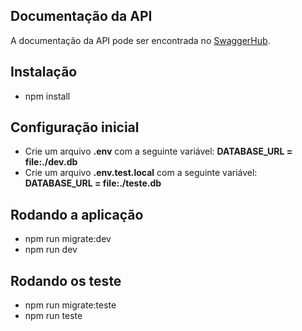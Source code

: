 ## Documentação da API

A documentação da API pode ser encontrada no [SwaggerHub](https://app.swaggerhub.com/apis-docs/FABIOVINICIUSFS1/montesuadieta/1.0.0).

## Instalação

- npm install
## Configuração inicial
- Crie um arquivo **.env** com a seguinte variável: **DATABASE_URL = file:./dev.db**
- Crie um arquivo **.env.test.local** com a seguinte variável: **DATABASE_URL = file:./teste.db**

## Rodando a aplicação
- npm run migrate:dev
- npm run dev

## Rodando os teste
- npm run migrate:teste
- npm run teste
